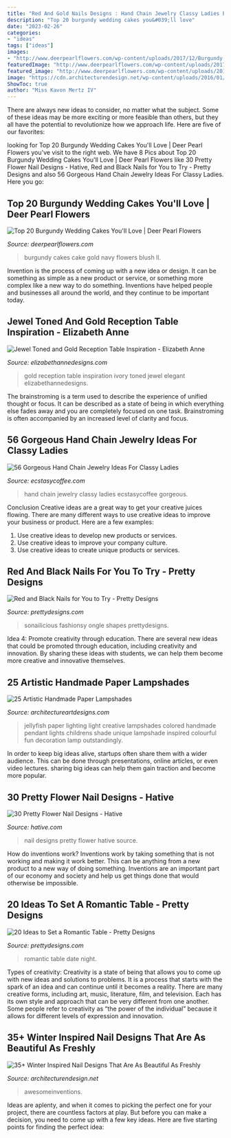 ```yaml
---
title: "Red And Gold Nails Designs : Hand Chain Jewelry Classy Ladies Ecstasycoffee Gorgeous"
description: "Top 20 burgundy wedding cakes you&#039;ll love"
date: "2023-02-26"
categories:
- "ideas"
tags: ["ideas"]
images:
- "http://www.deerpearlflowers.com/wp-content/uploads/2017/12/Burgundy-wedding-cake-idea-19.jpg"
featuredImage: "http://www.deerpearlflowers.com/wp-content/uploads/2017/12/Burgundy-wedding-cake-idea-19.jpg"
featured_image: "http://www.deerpearlflowers.com/wp-content/uploads/2017/12/Burgundy-wedding-cake-idea-19.jpg"
image: "https://cdn.architecturendesign.net/wp-content/uploads/2016/01/AD-Winter-Inspired-Nail-Designs-22.jpg"
ShowToc: true
author: "Miss Kavon Mertz IV"
---
```



There are always new ideas to consider, no matter what the subject. Some of these ideas may be more exciting or more feasible than others, but they all have the potential to revolutionize how we approach life. Here are five of our favorites: 

	

		
looking for Top 20 Burgundy Wedding Cakes You&#039;ll Love | Deer Pearl Flowers you've visit to the right web. We have 8 Pics about Top 20 Burgundy Wedding Cakes You&#039;ll Love | Deer Pearl Flowers like 30 Pretty Flower Nail Designs - Hative, Red and Black Nails for You to Try - Pretty Designs and also 56 Gorgeous Hand Chain Jewelry Ideas For Classy Ladies. Here you go:
		
    
## Top 20 Burgundy Wedding Cakes You&#039;ll Love | Deer Pearl Flowers

<img loading=lazy src="http://www.deerpearlflowers.com/wp-content/uploads/2017/12/Burgundy-wedding-cake-idea-19.jpg" onerror="this.onerror=null;this.src='https://tse2.mm.bing.net/th?id=OIP.hTVKRXNRI9TsdEZwaKfTDAHaLH&amp;pid=15.1';" alt="Top 20 Burgundy Wedding Cakes You&#039;ll Love | Deer Pearl Flowers">

_Source: deerpearlflowers.com_

>burgundy cakes cake gold navy flowers blush ll. 

	

Invention is the process of coming up with a new idea or design. It can be something as simple as a new product or service, or something more complex like a new way to do something. Inventions have helped people and businesses all around the world, and they continue to be important today.

    
## Jewel Toned And Gold Reception Table Inspiration - Elizabeth Anne

<img loading=lazy src="http://www.elizabethannedesigns.com/blog/wp-content/uploads/2013/01/Ivory-Gold-and-Black-Reception-Table-Inspiration.jpg" onerror="this.onerror=null;this.src='https://tse2.mm.bing.net/th?id=OIP.rqPfzZCdytAGe06ZiF_glgHaJ4&amp;pid=15.1';" alt="Jewel Toned and Gold Reception Table Inspiration - Elizabeth Anne">

_Source: elizabethannedesigns.com_

>gold reception table inspiration ivory toned jewel elegant elizabethannedesigns. 

	

The brainstroming is a term used to describe the experience of unified thought or focus. It can be described as a state of being in which everything else fades away and you are completely focused on one task. Brainstroming is often accompanied by an increased level of clarity and focus.

    
## 56 Gorgeous Hand Chain Jewelry Ideas For Classy Ladies

<img loading=lazy src="https://www.ecstasycoffee.com/wp-content/uploads/2016/12/Hand-Chain-Jewelry-Ideas36-1.jpg" onerror="this.onerror=null;this.src='https://tse3.mm.bing.net/th?id=OIP.us9A3HWqAKkO4bwU5b9mzQHaLH&amp;pid=15.1';" alt="56 Gorgeous Hand Chain Jewelry Ideas For Classy Ladies">

_Source: ecstasycoffee.com_

>hand chain jewelry classy ladies ecstasycoffee gorgeous. 

	

Conclusion
Creative ideas are a great way to get your creative juices flowing. There are many different ways to use creative ideas to improve your business or product. Here are a few examples:
1. Use creative ideas to develop new products or services.
2. Use creative ideas to improve your company culture.
3. Use creative ideas to create unique products or services.

    
## Red And Black Nails For You To Try - Pretty Designs

<img loading=lazy src="http://www.prettydesigns.com/wp-content/uploads/2014/06/Chevron-Nails1.jpg" onerror="this.onerror=null;this.src='https://tse1.mm.bing.net/th?id=OIP.nRnFu6rkSs177Bzh9qSM1gHaLH&amp;pid=15.1';" alt="Red and Black Nails for You to Try - Pretty Designs">

_Source: prettydesigns.com_

>sonailicious fashionsy ongle shapes prettydesigns. 

	

Idea 4: Promote creativity through education.
There are several new ideas that could be promoted through education, including creativity and innovation. By sharing these ideas with students, we can help them become more creative and innovative themselves.

    
## 25 Artistic Handmade Paper Lampshades

<img loading=lazy src="https://www.architectureartdesigns.com/wp-content/uploads/2014/01/25-Artistic-Handmade-Paper-Lampshades-24-630x840.jpg" onerror="this.onerror=null;this.src='https://tse1.mm.bing.net/th?id=OIP.2qT_7IstmQH7e_DBhUMEFAHaJ4&amp;pid=15.1';" alt="25 Artistic Handmade Paper Lampshades">

_Source: architectureartdesigns.com_

>jellyfish paper lighting light creative lampshades colored handmade pendant lights childrens shade unique lampshade inspired colourful fun decoration lamp outstandingly. 

	

In order to keep big ideas alive, startups often share them with a wider audience. This can be done through presentations, online articles, or even video lectures. sharing big ideas can help them gain traction and become more popular.

    
## 30 Pretty Flower Nail Designs - Hative

<img loading=lazy src="https://hative.com/wp-content/uploads/2014/11/flower-nail-designs/12-pretty-flower-nail-designs.jpg" onerror="this.onerror=null;this.src='https://tse1.mm.bing.net/th?id=OIP.mRKtugqKCQ-82dtkykivvgHaLJ&amp;pid=15.1';" alt="30 Pretty Flower Nail Designs - Hative">

_Source: hative.com_

>nail designs pretty flower hative source. 

	

How do inventions work?
Inventions work by taking something that is not working and making it work better. This can be anything from a new product to a new way of doing something. Inventions are an important part of our economy and society and help us get things done that would otherwise be impossible.

    
## 20 Ideas To Set A Romantic Table - Pretty Designs

<img loading=lazy src="https://www.prettydesigns.com/wp-content/uploads/2015/08/20-ideas-to-set-a-romantic-table13.jpg" onerror="this.onerror=null;this.src='https://tse2.mm.bing.net/th?id=OIP.2IQ7SrVe--TlzsIdek4c3wHaLI&amp;pid=15.1';" alt="20 Ideas to Set a Romantic Table - Pretty Designs">

_Source: prettydesigns.com_

>romantic table date night. 

	

Types of creativity:
Creativity is a state of being that allows you to come up with new ideas and solutions to problems. It is a process that starts with the spark of an idea and can continue until it becomes a reality. There are many creative forms, including art, music, literature, film, and television. Each has its own style and approach that can be very different from one another. Some people refer to creativity as “the power of the individual” because it allows for different levels of expression and innovation.

    
## 35+ Winter Inspired Nail Designs That Are As Beautiful As Freshly

<img loading=lazy src="https://cdn.architecturendesign.net/wp-content/uploads/2016/01/AD-Winter-Inspired-Nail-Designs-22.jpg" onerror="this.onerror=null;this.src='https://tse4.mm.bing.net/th?id=OIP.ILic1ACn2_iaWBW8TwsqkQHaHM&amp;pid=15.1';" alt="35+ Winter Inspired Nail Designs That Are As Beautiful As Freshly">

_Source: architecturendesign.net_

>awesomeinventions. 

	

Ideas are aplenty, and when it comes to picking the perfect one for your project, there are countless factors at play. But before you can make a decision, you need to come up with a few key ideas. Here are five starting points for finding the perfect idea:

